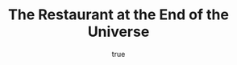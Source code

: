 ---
title: "The Restaurant at the End of the Universe"
bookCover: "/assets/book-covers/the-restaurant-at-the-end-of-the-universe.jpg"
slug: "the-restaurant-at-the-end-of-the-universe"
bookAuthor: "Douglas Adams"
rating: 10
done: false
tags: []
detailedNotes: false
amazonLink: ""
author:
  name: Rico Trebeljahr
  picture: "/assets/blog/profile.jpeg"
---